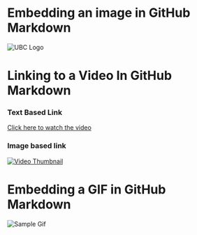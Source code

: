 # Embedding an image in GitHub Markdown

![UBC Logo](https://brand3.sites.olt.ubc.ca/files/2018/09/5NarrowLogo_ex_768.png)

# Linking to a Video In GitHub Markdown

### Text Based Link
[Click here to watch the video](https://www.youtube.com/watch?v=3vyV7zLOIDU)

### Image based link
[![Video Thumbnail](http://img.youtube.com/vi/3vyV7zLOIDU/0.jpg)](https://www.youtube.com/watch?v=3vyV7zLOIDU)

# Embedding a GIF in GitHub Markdown

![Sample Gif](https://media0.giphy.com/media/v1.Y2lkPTc5MGI3NjExMm45cmhqcTZuZ2UyeWhqamFoZGhhYnBvaThreTlqNmx6bWVwcTY1eSZlcD12MV9pbnRlcm5hbF9naWZfYnlfaWQmY3Q9dHM/hVslZETnfFMuHFqLTH/giphy.gif)